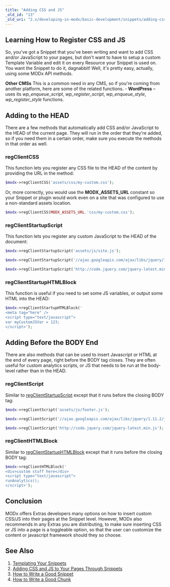 ```yaml
---
title: "Adding CSS and JS"
_old_id: "13"
_old_uri: "2.x/developing-in-modx/basic-development/snippets/adding-css-and-js-to-your-pages-through-snippets"
---
```


## Learning How to Register CSS and JS

 So, you've got a Snippet that you've been writing and want to add CSS and/or JavaScript to your pages, but don't want to have to setup a custom Template Variable and edit it on every Resource your Snippet is used on. You want the Snippet to do it, dagnabbit! Well, it's pretty easy, actually, using some MODx API methods.

 **Other CMSs** 
 This is a common need in any CMS, so if you're coming from another platform, here are some of the related functions. - **WordPress** – uses its _wp\_enqueue\_script_, _wp\_register\_script_, _wp\_enqueue\_style_, _wp\_register\_style_ functions.

## Adding to the HEAD

 There are a few methods that automatically add CSS and/or JavaScript to the HEAD of the current page. They will run in the order that they're added, so if you need them in a certain order, make sure you execute the methods in that order as well.

### regClientCSS

 This function lets you register any CSS file to the HEAD of the content by providing the URL in the method:

 ``` php 
$modx->regClientCSS('assets/css/my-custom.css');
```

 Or, more correctly, you would use the **MODX\_ASSETS\_URL** constant so your Snippet or plugin would work even on a site that was configured to use a non-standard assets location.

 ``` php 
$modx->regClientCSS(MODX_ASSETS_URL.'css/my-custom.css');
```

### regClientStartupScript

 This function lets you register any custom JavaScript to the HEAD of the document:

 ``` php 
$modx->regClientStartupScript('assets/js/site.js');
```

 ``` php 
$modx->regClientStartupScript('//ajax.googleapis.com/ajax/libs/jquery/1.11.2/jquery.min.js"');
```

``` php 
$modx->regClientStartupScript('http://code.jquery.com/jquery-latest.min.js');
```

### regClientStartupHTMLBlock

 This function is useful if you need to set some JS variables, or output some HTML into the HEAD:

 ``` php 
$modx->regClientStartupHTMLBlock('
<meta tag="here" />
<script type="text/javascript">
var myCustomJSVar = 123;
</script>');
```

## Adding Before the BODY End

 There are also methods that can be used to insert Javascript or HTML at the end of every page, right before the BODY tag closes. They are often useful for custom analytics scripts, or JS that needs to be run at the body-level rather than in the HEAD.

### regClientScript

 Similar to [regClientStartupScript](#AddingCSSandJStoYourPagesThroughSnippets-regClientStartupScript) except that it runs before the closing BODY tag:

 ``` php 
$modx->regClientScript('assets/js/footer.js');
```

 ``` php 
$modx->regClientScript('//ajax.googleapis.com/ajax/libs/jquery/1.11.2/jquery.min.js"');
```

``` php 
$modx->regClientScript('http://code.jquery.com/jquery-latest.min.js');
```

### regClientHTMLBlock

 Similar to [regClientStartupHTMLBlock](#AddingCSSandJStoYourPagesThroughSnippets-regClientStartupHTMLBlock) except that it runs before the closing BODY tag:

 ``` php 
$modx->regClientHTMLBlock('
<div>custom stuff here</div>
<script type="text/javascript">
runAnalytics();
</script>');
```

## Conclusion

 MODx offers Extras developers many options on how to insert custom CSS/JS into their pages at the Snippet level. However, MODx also recommends in any Extras you are distributing, to make sure inserting CSS or JS into a page is a toggleable option, so that the user can customize the content or javascript framework should they so choose.

## See Also

1. [Templating Your Snippets](extending-modx/snippets/templating)
2. [Adding CSS and JS to Your Pages Through Snippets](extending-modx/snippets/register-assets)
3. [How to Write a Good Snippet](extending-modx/snippets/good-snippet)
4. [How to Write a Good Chunk](extending-modx/snippets/good-chunk)

